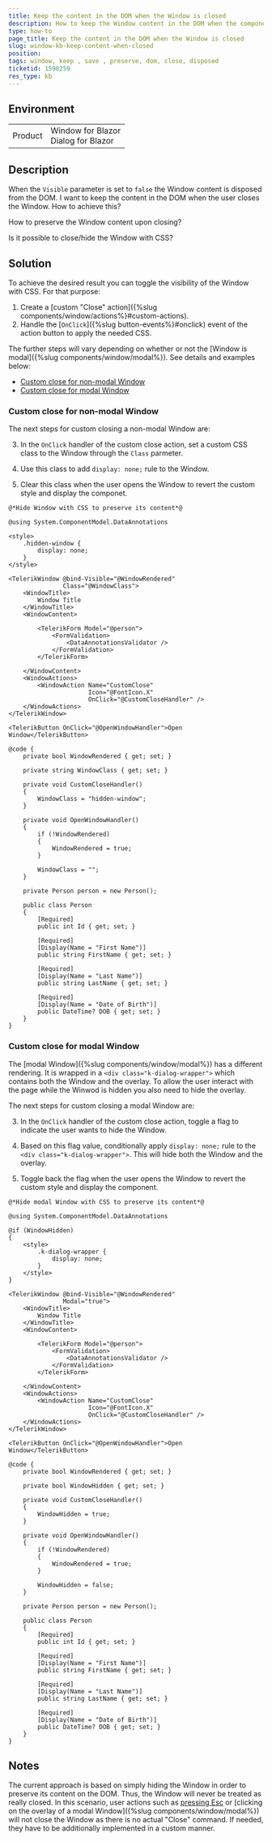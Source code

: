 ```yaml
---
title: Keep the content in the DOM when the Window is closed
description: How to keep the Window content in the DOM when the component is closed?
type: how-to
page_title: Keep the content in the DOM when the Window is closed
slug: window-kb-keep-content-when-closed
position: 
tags: window, keep , save , preserve, dom, close, disposed
ticketid: 1598259
res_type: kb
---
```


## Environment
<table>
	<tbody>
		<tr>
			<td>Product</td>
			<td>Window for Blazor <br/> Dialog for Blazor</td>
		</tr>
	</tbody>
</table>


## Description

When the `Visible` parameter is set to `false` the Window content is disposed from the DOM. I want to keep the content in the DOM when the user closes the Window. How to achieve this?

How to preserve the Window content upon closing?

Is it possible to close/hide the Window with CSS?

## Solution

To achieve the desired result you can toggle the visibility of the Window with CSS. For that purpose:

1. Create a [custom "Close" action]({%slug components/window/actions%}#custom-actions).
1. Handle the [`OnClick`]({%slug button-events%}#onclick) event of the action button to apply the needed CSS.

The further steps will vary depending on whether or not the [Window is modal]({%slug components/window/modal%}). See details and examples below:
* [Custom close for non-modal Window](#custom-close-for-non-modal-Window)
* [Custom close for modal Window](#custom-close-for-modal-Window)

### Custom close for non-modal Window

The next steps for custom closing a non-modal Window are:

3. In the `OnClick` handler of the custom close action, set a custom CSS class to the Window through the `Class` parmeter.

4. Use this class to add `display: none;` rule to the Window.

5. Clear this class when the user opens the Window to revert the custom style and display the componet.

````CSHTML
@*Hide Window with CSS to preserve its content*@

@using System.ComponentModel.DataAnnotations

<style>
    .hidden-window {
        display: none;
    }
</style>

<TelerikWindow @bind-Visible="@WindowRendered"
               Class="@WindowClass">
    <WindowTitle>
        Window Title
    </WindowTitle>
    <WindowContent>

        <TelerikForm Model="@person">
            <FormValidation>
                <DataAnnotationsValidator />
            </FormValidation>
        </TelerikForm>

    </WindowContent>
    <WindowActions>
        <WindowAction Name="CustomClose"
                      Icon="@FontIcon.X"
                      OnClick="@CustomCloseHandler" />
    </WindowActions>
</TelerikWindow>

<TelerikButton OnClick="@OpenWindowHandler">Open Window</TelerikButton>

@code {
    private bool WindowRendered { get; set; }

    private string WindowClass { get; set; }

    private void CustomCloseHandler()
    {
        WindowClass = "hidden-window";
    }

    private void OpenWindowHandler()
    {
        if (!WindowRendered)
        {
            WindowRendered = true;
        }

        WindowClass = "";
    }

    private Person person = new Person();

    public class Person
    {
        [Required]
        public int Id { get; set; }

        [Required]
        [Display(Name = "First Name")]
        public string FirstName { get; set; }

        [Required]
        [Display(Name = "Last Name")]
        public string LastName { get; set; }

        [Required]
        [Display(Name = "Date of Birth")]
        public DateTime? DOB { get; set; }
    }
}
````

### Custom close for modal Window

The [modal Window]({%slug components/window/modal%}) has a different rendering. It is wrapped in a `<div class="k-dialog-wrapper">` which contains both the Window and the overlay. To allow the user interact with the page while the Winwod is hidden you also need to hide the overlay.

The next steps for custom closing a modal Window are:

3. In the `OnClick` handler of the custom close action, toggle a flag to indicate the user wants to hide the Window.

4. Based on this flag value, conditionally apply `display: none;` rule to the `<div class="k-dialog-wrapper">`. This will hide both the Window and the overlay.

5. Toggle back the flag when the user opens the Window to revert the custom style and display the component.

````CSHTML
@*Hide modal Window with CSS to preserve its content*@

@using System.ComponentModel.DataAnnotations

@if (WindowHidden)
{
    <style>
        .k-dialog-wrapper {
            display: none;
        }
    </style>
}

<TelerikWindow @bind-Visible="@WindowRendered"
               Modal="true">
    <WindowTitle>
        Window Title
    </WindowTitle>
    <WindowContent>

        <TelerikForm Model="@person">
            <FormValidation>
                <DataAnnotationsValidator />
            </FormValidation>
        </TelerikForm>

    </WindowContent>
    <WindowActions>
        <WindowAction Name="CustomClose"
                      Icon="@FontIcon.X"
                      OnClick="@CustomCloseHandler" />
    </WindowActions>
</TelerikWindow>

<TelerikButton OnClick="@OpenWindowHandler">Open Window</TelerikButton>

@code {
    private bool WindowRendered { get; set; }

    private bool WindowHidden { get; set; }

    private void CustomCloseHandler()
    {
        WindowHidden = true;
    }

    private void OpenWindowHandler()
    {
        if (!WindowRendered)
        {
            WindowRendered = true;
        }

        WindowHidden = false;
    }

    private Person person = new Person();

    public class Person
    {
        [Required]
        public int Id { get; set; }

        [Required]
        [Display(Name = "First Name")]
        public string FirstName { get; set; }

        [Required]
        [Display(Name = "Last Name")]
        public string LastName { get; set; }

        [Required]
        [Display(Name = "Date of Birth")]
        public DateTime? DOB { get; set; }
    }
}
````

## Notes

The current approach is based on simply hiding the Window in order to preserve its content on the DOM. Thus, the Window will never be treated as really closed. In this scenario, user actions such as [pressing Esc](https://demos.telerik.com/blazor-ui/window/keyboard-navigation) or [clicking on the overlay of a modal Window]({%slug components/window/modal%}) will not close the Window as there is no actual "Close" command. If needed, they have to be additionally implemented in a custom manner.
